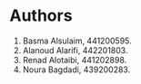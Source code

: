 # Authors 

1. Basma Alsulaim, 441200595.
2. Alanoud Alarifi, 442201803.
3. Renad Alotaibi, 441202898.
4. Noura Bagdadi, 439200283.
